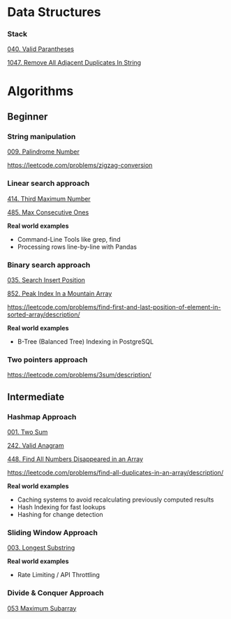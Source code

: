 # Data Structures

### Stack

[040. Valid Parantheses](s040_valid_parantheses)

[1047. Remove All Adjacent Duplicates In String](s1047_remove_all_adjacent_duplicates_in_string)

# Algorithms

## Beginner

### String manipulation

[009. Palindrome Number](s009_palindrome_number)

https://leetcode.com/problems/zigzag-conversion

### Linear search approach

[414. Third Maximum Number](s414_third_maximum_number)

[485. Max Consecutive Ones](s485_max_consecutive_ones)

**Real world examples**
- Command-Line Tools like grep, find
- Processing rows line-by-line with Pandas

### Binary search approach

[035. Search Insert Position](s035_search_insert_position)

[852. Peak Index In a Mountain Array](s852_peak_index_in_a_mountain_array)

https://leetcode.com/problems/find-first-and-last-position-of-element-in-sorted-array/description/

**Real world examples**
- B-Tree (Balanced Tree) Indexing in PostgreSQL

### Two pointers approach

https://leetcode.com/problems/3sum/description/

## Intermediate

### Hashmap Approach

[001. Two Sum](s001_two_sum)

[242. Valid Anagram](https://leetcode.com/problems/valid-anagram/description/)

[448. Find All Numbers Disappeared in an Array](https://leetcode.com/problems/find-all-numbers-disappeared-in-an-array/description/)

https://leetcode.com/problems/find-all-duplicates-in-an-array/description/

**Real world examples**
- Caching systems to avoid recalculating previously computed results
- Hash Indexing for fast lookups
- Hashing for change detection

### Sliding Window Approach

[003. Longest Substring](s003_longest_substring)

**Real world examples**
- Rate Limiting / API Throttling

### Divide & Conquer Approach

[053 Maximum Subarray](s053_maximum_subarray)
